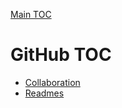 [Main TOC](../README.md)

# GitHub TOC

- [Collaboration](./github-collaboration.md)
- [Readmes](./github-readmes.md)